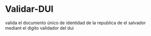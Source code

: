 # Validar-DUI
valida el documento único de identidad de la republica de el salvador mediant el digito validador del dui
